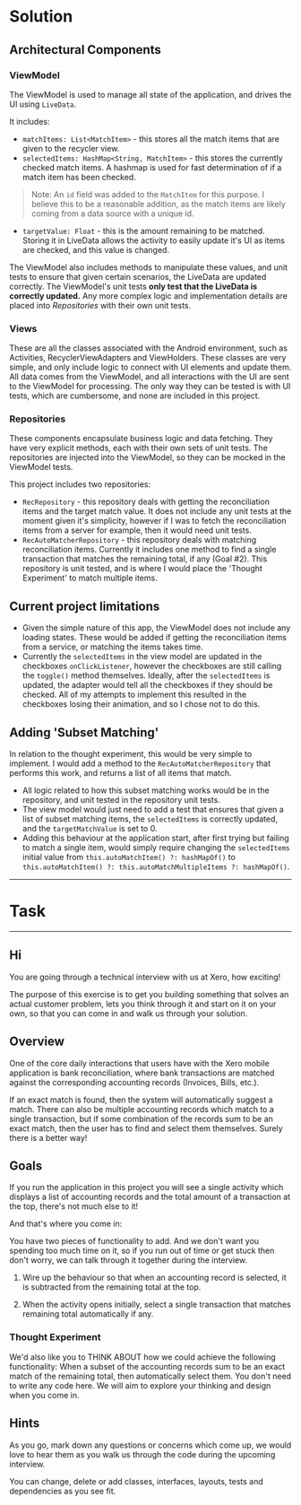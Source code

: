 # Solution

## Architectural Components

### ViewModel

The ViewModel is used to manage all state of the application, and drives the UI using `LiveData`.

It includes:

- `matchItems: List<MatchItem>` - this stores all the match items that are given to the recycler
  view.
- `selectedItems: HashMap<String, MatchItem>` - this stores the currently checked match items. A
  hashmap is used for fast determination of if a match item has been checked.

> Note: An `id` field was added to the `MatchItem` for this purpose. I believe this to be a
> reasonable addition, as the match items are likely coming from a data source with a unique id.

- `targetValue: Float` - this is the amount remaining to be matched. Storing it in LiveData allows
  the activity to easily update it's UI as items are checked, and this value is changed.

The ViewModel also includes methods to manipulate these values, and unit tests to ensure that given
certain scenarios, the LiveData are updated correctly. The ViewModel's unit tests **only test that
the LiveData is correctly updated.** Any more complex logic and implementation details are placed
into *Repositories* with their own unit tests.

### Views

These are all the classes associated with the Android environment, such as Activities,
RecyclerViewAdapters and ViewHolders. These classes are very simple, and only include logic to
connect with UI elements and update them. All data comes from the ViewModel, and all interactions
with the UI are sent to the ViewModel for processing. The only way they can be tested is with UI
tests, which are cumbersome, and none are included in this project.

### Repositories

These components encapsulate business logic and data fetching. They have very explicit methods, each
with their own sets of unit tests. The repositories are injected into the ViewModel, so they can be
mocked in the ViewModel tests.

This project includes two repositories:

- `RecRepository` - this repository deals with getting the reconciliation items and the target match
  value. It does not include any unit tests at the moment given it's simplicity, however
  if I was to fetch the reconciliation items from a server for example, then it would need unit
  tests.
- `RecAutoMatcherRepository` - this repository deals with matching reconciliation items. Currently
  it
  includes one method to find a single transaction that matches the remaining total, if any (Goal
  #2).
  This repository is unit tested, and is where I would place the 'Thought Experiment' to match
  multiple items.

## Current project limitations

- Given the simple nature of this app, the ViewModel does not include any loading states. These
  would be added if getting the reconciliation items from a service, or matching the items takes
  time.
- Currently the `selectedItems` in the view model are updated in the checkboxes `onClickListener`,
  however the checkboxes are still calling the `toggle()` method themselves. Ideally, after
  the `selectedItems` is updated, the adapter would tell all the checkboxes if they should be
  checked. All of my attempts to implement this resulted in the checkboxes losing their animation,
  and so I chose not to do this.

## Adding 'Subset Matching'

In relation to the thought experiment, this would be very simple to implement. I would add a method
to the `RecAutoMatcherRepository` that performs this work, and returns a list of all items that
match.

- All logic related to how this subset matching works would be in the repository, and unit tested in
  the repository unit tests.
- The view model would just need to add a test that ensures that given a list of subset matching
  items, the `selectedItems` is correctly updated, and the `targetMatchValue` is set to 0.
- Adding this behaviour at the application start, after first trying but failing to match a single
  item, would simply require changing the `selectedItems` initial value
  from `this.autoMatchItem() ?: hashMapOf()`
  to `this.autoMatchItem() ?: this.autoMatchMultipleItems ?: hashMapOf()`.

---

# Task

---

## Hi

You are going through a technical interview with us at Xero, how exciting!

The purpose of this exercise is to get you building something that solves an actual customer
problem, lets you
think through it and start on it on your own, so that you can come in and walk us through your
solution.

## Overview

One of the core daily interactions that users have with the Xero mobile application is bank
reconciliation, where bank transactions are matched against the corresponding accounting records
(Invoices, Bills, etc.).

If an exact match is found, then the system will automatically suggest a match. There can also be
multiple accounting records which match to a single transaction, but if some combination of the
records sum to be an exact match, then the user has to find and select them themselves.
Surely there is a better way!

## Goals

If you run the application in this project you will see a single activity which displays a list of
accounting records and the total amount of a transaction at the top, there's not much else to it!

And that's where you come in:

You have two pieces of functionality to add. And we don't want you spending too much time on it, so
if you run out of time or get stuck then don't worry, we can talk through it together during the
interview.

1. Wire up the behaviour so that when an accounting record is selected, it is subtracted from the
   remaining total at the top.

2. When the activity opens initially, select a single transaction that matches remaining total
   automatically if any.

### Thought Experiment

We'd also like you to THINK ABOUT how we could achieve the following functionality:
When a subset of the accounting records sum to be an exact match of the remaining total, then
automatically select them. You don't need to write any code here. We will aim to explore your
thinking and design when you come in.

## Hints

As you go, mark down any questions or concerns which come up, we would love to hear them as you walk
us through the code during the upcoming interview.

You can change, delete or add classes, interfaces, layouts, tests and dependencies as you see fit.

